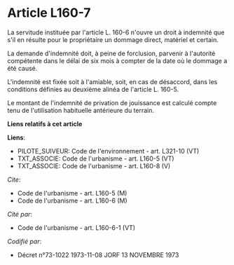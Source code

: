 # Article L160-7

La servitude instituée par l'article L. 160-6 n'ouvre un droit à indemnité que s'il en résulte pour le propriétaire un
dommage direct, matériel et certain.

La demande d'indemnité doit, à peine de forclusion, parvenir à l'autorité compétente dans le délai de six mois à compter de
la date où le dommage a été causé.

L'indemnité est fixée soit à l'amiable, soit, en cas de désaccord, dans les conditions définies au deuxième alinéa de
l'article L. 160-5.

Le montant de l'indemnité de privation de jouissance est calculé compte tenu de l'utilisation habituelle antérieure du
terrain.

**Liens relatifs à cet article**

**Liens**:

  - PILOTE_SUIVEUR: Code de l'environnement - art. L321-10 (VT)
  - TXT_ASSOCIE: Code de l'urbanisme - art. L160-5 (VT)
  - TXT_ASSOCIE: Code de l'urbanisme - art. L160-8 (V)

_Cite_:

  - Code de l'urbanisme - art. L160-5 (M)
  - Code de l'urbanisme - art. L160-6 (M)

_Cité par_:

  - Code de l'urbanisme - art. L160-6-1 (VT)

_Codifié par_:

  - Décret n°73-1022 1973-11-08 JORF 13 NOVEMBRE 1973
